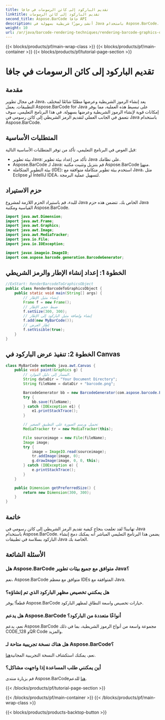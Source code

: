 ```yaml
---
title: تقديم الباركود إلى كائن الرسومات في جافا
linktitle: تقديم الباركود إلى كائن الرسومات
second_title: Aspose.BarCode جافا API
description: أنشئ رموزًا شريطية بسهولة في Java باستخدام Aspose.BarCode. اتبع هذا الدليل خطوة بخطوة لتحقيق التكامل السلس.
weight: 10
url: /ar/java/barcode-rendering-techniques/rendering-barcode-graphics-object/
---
```


{{< blocks/products/pf/main-wrap-class >}}
{{< blocks/products/pf/main-container >}}
{{< blocks/products/pf/tutorial-page-section >}}

# تقديم الباركود إلى كائن الرسومات في جافا


## مقدمة

في مجال تطوير Java، يعد إنشاء الرموز الشريطية وعرضها مطلبًا شائعًا لمختلف التطبيقات. يعمل Aspose.BarCode for Java على تبسيط هذه العملية، مما يوفر إمكانات قوية لإنشاء الرموز الشريطية وعرضها بسهولة. في هذا البرنامج التعليمي، سوف نتعمق في الجانب العملي لتقديم الرمز الشريطي إلى كائن رسومي في Java باستخدام Aspose.BarCode.

## المتطلبات الأساسية

قبل الغوص في البرنامج التعليمي، تأكد من توفر المتطلبات الأساسية التالية:

- بيئة تطوير Java: تأكد من إعداد بيئة تطوير Java على نظامك.
-  Aspose.BarCode لـ Java: قم بتنزيل وتثبيت مكتبة Aspose.BarCode من[هنا](https://releases.aspose.com/barcode/java/).
- بيئة التطوير المتكاملة (IDE): استخدم بيئة تطوير متكاملة متوافقة مع Java، مثل Eclipse أو IntelliJ IDEA، لتسهيل عملية البرمجة.

## حزم الاستيراد

للبدء، قم باستيراد الحزم اللازمة لمشروع Java الخاص بك. تتضمن هذه حزم Java القياسية ومكتبة Aspose.BarCode.

```java
import java.awt.Dimension;
import java.awt.Frame;
import java.awt.Graphics;
import java.awt.Image;
import java.awt.MediaTracker;
import java.io.File;
import java.io.IOException;

import javax.imageio.ImageIO;
import com.aspose.barcode.generation.BarcodeGenerator;
```

## الخطوة 1: إعداد إنشاء الإطار والرمز الشريطي

```java
//ExStart: RenderBarcodeToGraphicsObject
public class RenderBarcodeToGraphicsObject {
    public static void main(String[] args) {
        // إنشاء مثيل الإطار
        Frame f = new Frame();
        // ضبط حجم الإطار
        f.setSize(300, 300);
        // إنشاء وإضافة مثيل الباركود إلى الإطار
        f.add(new MyBarCode());
        // إطار العرض
        f.setVisible(true);
    }
}
```

## الخطوة 2: تنفيذ عرض الباركود في Canvas

```java
class MyBarCode extends java.awt.Canvas {
    public void paint(Graphics g) {
        // المسار إلى دليل الموارد.
        String dataDir = "Your Document Directory";
        String fileName = dataDir + "barcode.png";

        BarcodeGenerator bb = new BarcodeGenerator(com.aspose.barcode.EncodeTypes.CODE_128, "12345678");
        try {
            bb.save(fileName);
        } catch (IOException e1) {
            e1.printStackTrace();
        }

        // تحميل ورسم الصورة على التطبيق الصغير
        MediaTracker tr = new MediaTracker(this);

        File sourceimage = new File(fileName);
        Image image;
        try {
            image = ImageIO.read(sourceimage);
            tr.addImage(image, 0);
            g.drawImage(image, 0, 0, this);
        } catch (IOException e) {
            e.printStackTrace();
        }
    }

    public Dimension getPreferredSize() {
        return new Dimension(300, 300);
    }
}
```

## خاتمة

تهانينا! لقد تعلمت بنجاح كيفية تقديم الرمز الشريطي إلى كائن رسومي في Java باستخدام Aspose.BarCode. يضمن هذا البرنامج التعليمي المباشر أنه يمكنك دمج إنشاء الباركود بسلاسة في تطبيقات Java الخاصة بك.

## الأسئلة الشائعة

### هل Aspose.BarCode متوافق مع جميع بيئات تطوير Java؟
نعم، Aspose.BarCode متوافق مع معظم IDEs المتوافقة مع Java.

### هل يمكنني تخصيص مظهر الباركود الذي تم إنشاؤه؟
قطعاً! يوفر Aspose.BarCode خيارات تخصيص واسعة النطاق لمظهر الباركود.

### هل يدعم Aspose.BarCode أنواعًا متعددة من الباركود؟
نعم، يدعم Aspose.BarCode مجموعة واسعة من أنواع الرموز الشريطية، بما في ذلك CODE_128 وQR Code والمزيد.

### هل هناك نسخة تجريبية متاحة لـ Aspose.BarCode؟
 نعم، يمكنك استكشاف النسخة التجريبية المجانية[هنا](https://releases.aspose.com/).

### أين يمكنني طلب المساعدة إذا واجهت مشاكل؟
 قم بزيارة منتدى Aspose.BarCode[هنا](https://forum.aspose.com/c/barcode/13) للدعم.

{{< /blocks/products/pf/tutorial-page-section >}}

{{< /blocks/products/pf/main-container >}}
{{< /blocks/products/pf/main-wrap-class >}}

{{< blocks/products/products-backtop-button >}}
